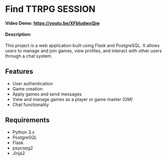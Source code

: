 # Find TTRPG SESSION

#### Video Demo: <https://youtu.be/XFbludwxQjw>

#### Description:

This project is a web application built using Flask and PostgreSQL. It allows users to manage and join games, view profiles, and interact with other users through a chat system.

## Features

- User authentication
- Game creation
- Apply games and send messages
- View and manage games as a player or game master (GM)
- Chat functionality

## Requirements

- Python 3.x
- PostgreSQL
- Flask
- psycopg2
- Jinja2
